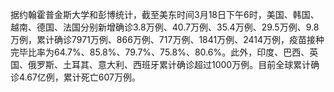 据约翰霍普金斯大学和彭博统计，截至美东时间3月18日下午6时，美国、韩国、越南、德国、法国分别新增确诊3.8万例、40.7万例、35.4万例、29.5万例、9.8万例，累计确诊7971万例、866万例、717万例、1841万例、2414万例，疫苗接种完毕比率为64.7%、85.8%、79.7%、75.8%、80.6%。此外，印度、巴西、英国、俄罗斯、土耳其、意大利、西班牙累计确诊超过1000万例。目前全球累计确诊4.67亿例，累计死亡607万例。